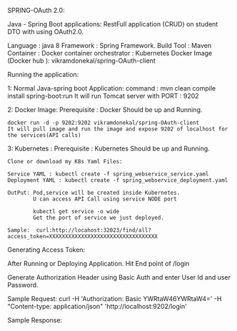 
SPRING-OAuth 2.0:

Java - Spring Boot applications: RestFull application (CRUD) on student DTO with  using OAuth2.0.


Language : java 8
Framework : Spring Framework.
Build Tool : Maven
Container : Docker
container orchestrator : Kubernetes
Docker Image (Docker hub ): vikramdonekal/spring-OAuth-client


Running the application:

1: Normal Java-spring boot Application: 
						command : mvn clean compile install spring-boot:run
	It will run Tomcat server with PORT : 9202


2: Docker Image:
	Prerequisite : Docker Should be up and Running.
	
	docker run -d -p 9202:9202 vikramdonekal/spring-OAuth-client
	It will pull image and run the image and expose 9202 of localhost for the services(API calls)
	
                                        
3: Kubernetes :
	Prerequisite : Kubernetes Should be up and Running.
	
	Clone or download my K8s Yaml Files:
	
	Service YAML : kubectl create -f spring_webservice_service.yaml
	Deployment YAML : kubectl create -f spring_webservice_deployment.yaml
	
	OutPut: Pod,service will be created inside Kubernetes.
			U can access API Call using service NODE port
			
			kubectl get service -o wide
			Get the port of service we just deployed.
			
	Sample:  curl:http://locahost:32023/find/all?access_token=XXXXXXXXXXXXXXXXXXXXXXXXXXXXXXXXXX
			

Generating Access Token:

After Running or Deploying Application. Hit End point of /login

Generate Authorization  Header using Basic Auth and enter User Id and user Password.


Sample Request:
  curl -H 'Authorization: Basic YWRtaW46YWRtaW4=' -H "Content-type: application/json" 'http://localhost:9202/login'

Sample Response:
   
   
   

		
		
		
    
   
   
	
